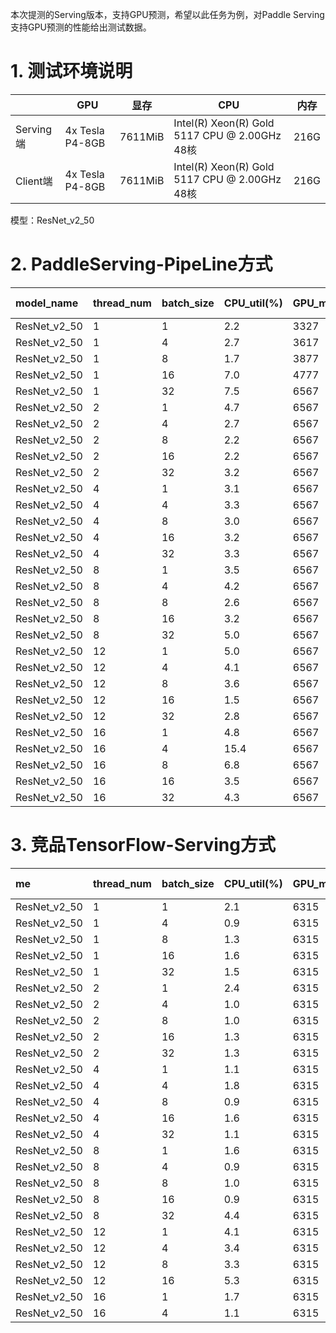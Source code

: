 本次提测的Serving版本，支持GPU预测，希望以此任务为例，对Paddle Serving支持GPU预测的性能给出测试数据。

# 1. 测试环境说明

|          | GPU | 显存 | CPU | 内存 |
|----------|---------|----------|----------------------------------------------|------|
| Serving端 | 4x Tesla P4-8GB | 7611MiB | Intel(R) Xeon(R) Gold 5117 CPU @ 2.00GHz 48核 | 216G |
| Client端  | 4x Tesla P4-8GB | 7611MiB | Intel(R) Xeon(R) Gold 5117 CPU @ 2.00GHz 48核 | 216G |

模型：ResNet_v2_50

# 2. PaddleServing-PipeLine方式
|model_name |thread_num |batch_size |CPU_util(%) |GPU_memory(mb) |GPU_util(%) |qps(samples/s) |total count |mean(ms) |median(ms) |80 percent(ms) |90 percent(ms) |99 percent(ms) |total cost(s) |each cost(s)|
|:--|:--|:--|:--|:--|:--|:--|:--|:--|:--|:--|:--|:--|:--|:--
|ResNet_v2_50 |1 |1 |2.2 |3327 |17.25 |17.633658869240787 |355 |56.428481238996476 |38.646728515625 |39.496826171875 |39.98369140625 |1273.1911083984373 |20.131953477859497 |20.033540725708008|
|ResNet_v2_50 |1 |4 |2.7 |3617 |28.122 |53.50748430453522 |268 |74.71539215543378 |74.6181640625 |75.3138671875 |75.6051025390625 |77.85322998046874 |20.03458046913147 |20.024930953979492|
|ResNet_v2_50 |1 |8 |1.7 |3877 |25.7869 |59.60582783086999 |150 |133.5897119140625 |132.7503662109375 |134.968310546875 |136.470703125 |140.79039062499996 |20.132259607315063 |20.03933620452881|
|ResNet_v2_50 |1 |16 |7.0 |4777 |27.0175 |63.2627646819339 |80 |252.30162048339844 |251.8448486328125 |253.046630859375 |253.91142578125 |263.361640625 |20.233070850372314 |20.18476152420044|
|ResNet_v2_50 |1 |32 |7.5 |6567 |38.532 |62.945314687348024 |40 |506.8969482421875 |507.3531494140625 |510.562353515625 |511.421240234375 |536.8068920898437 |20.335111618041992 |20.276386737823486|
|ResNet_v2_50 |2 |1 |4.7 |6567 |49.4828 |50.40600094376044 |1010 |39.63352195815285 |39.5345458984375 |40.452880859375 |41.1375 |42.940522460937494 |20.037296772003174 |20.01696753501892|
|ResNet_v2_50 |2 |4 |2.7 |6567 |44.4744 |83.4255836891382 |420 |95.38548002697172 |95.7069091796875 |97.599951171875 |98.098583984375 |102.39680908203125 |20.137707471847534 |20.03199553489685|
|ResNet_v2_50 |2 |8 |2.2 |6567 |42.898 |91.3727510505176 |230 |174.89108568274457 |175.0452880859375 |175.82001953125 |176.7634033203125 |178.64064453125002 |20.13729453086853 |20.1132071018219|
|ResNet_v2_50 |2 |16 |2.2 |6567 |45 |97.5591285698611 |124 |327.16720088835683 |328.6126708984375 |329.75185546875 |330.386962890625 |336.86397460937496 |20.336385011672974 |20.284939169883728|
|ResNet_v2_50 |2 |32 |3.2 |6567 |59.5714 |100.70765418116333 |64 |633.9812698364258 |637.8568115234375 |648.103515625 |650.7439697265625 |659.2212915039062 |20.336090803146362 |20.28787398338318|
|ResNet_v2_50 |4 |1 |3.1 |6567 |64.3333 |80.27845081929433 |1617 |49.56464230756223 |49.4873046875 |51.5537109375 |52.693408203125 |55.207568359374996 |20.142391681671143 |20.038144528865814|
|ResNet_v2_50 |4 |4 |3.3 |6567 |70.4563 |136.62061939701394 |688 |116.51574919944586 |121.8629150390625 |129.8181640625 |133.384423828125 |142.69500732421875 |20.143372297286987 |20.041599333286285|
|ResNet_v2_50 |4 |8 |3.0 |6567 |70.896 |158.46554975132275 |399 |201.30669079926378 |210.69775390625 |228.51748046875 |236.427294921875 |252.24822753906233 |20.143179416656494 |20.081032752990723|
|ResNet_v2_50 |4 |16 |3.2 |6567 |66.3832 |156.4935247130092 |197 |407.6668608224937 |423.974609375 |450.368212890625 |464.45986328125 |482.93658203125 |20.141408443450928 |20.078101694583893|
|ResNet_v2_50 |4 |32 |3.3 |6567 |72.4791 |162.01742190796557 |104 |785.5079204852765 |813.0341796875 |887.107958984375 |909.6556640625 |935.3334838867188 |20.541000843048096 |20.423666059970856|
|ResNet_v2_50 |8 |1 |3.5 |6567 |93.977 |115.9749228558386 |2337 |68.5580409078145 |65.45849609375 |76.13930664062501 |83.542041015625 |91.45666015624998 |20.15090799331665 |20.028797417879105|
|ResNet_v2_50 |8 |4 |4.2 |6567 |90.0952 |175.58748591910316 |889 |180.7330482920592 |170.5810546875 |218.99931640625 |240.06337890625002 |254.413759765625 |20.252012729644775 |20.084695398807526|
|ResNet_v2_50 |8 |8 |2.6 |6567 |93.8693 |206.76595246418208 |526 |306.52158695119414 |303.043212890625 |321.0791015625 |350.5477294921875 |400.32452392578125 |20.351513147354126 |20.15437400341034|
|ResNet_v2_50 |8 |16 |3.2 |6567 |85.7273 |205.31850043117367 |265 |614.1745522553066 |552.372314453125 |775.89169921875 |802.022607421875 |902.2763183593761 |20.650842428207397 |20.345011442899704|
|ResNet_v2_50 |8 |32 |5.0 |6567 |89.8717 |219.8410273718835 |146 |1138.4533474020761 |1039.640869140625 |1364.289794921875 |1474.6744384765625 |1788.2614379882834 |21.251720190048218 |20.777225106954575|
|ResNet_v2_50 |12 |1 |5.0 |6567 |89.4762 |110.00858327847862 |2218 |108.50048552943953 |103.015625 |121.09404296875003 |137.1392333984375 |151.80401123046872 |20.162063121795654 |20.055511037508648|
|ResNet_v2_50 |12 |4 |4.1 |6567 |77.7619 |153.7824464757549 |779 |309.68895575507463 |285.585205078125 |378.07421875 |413.481640625 |424.70853515625 |20.262390613555908 |20.104551911354065|
|ResNet_v2_50 |12 |8 |3.6 |6567 |72.6977 |165.36021780846013 |425 |571.1991590073529 |510.995849609375 |731.9383300781251 |747.6568359375 |757.304716796875 |20.56117272377014 |20.230452219645183|
|ResNet_v2_50 |12 |16 |1.5 |6567 |76.2222 |189.6414991568285 |252 |987.7153136238219 |926.00390625 |1080.99130859375 |1249.4956298828126 |1434.4802392578124 |21.26116919517517 |20.74245794614156|
|ResNet_v2_50 |12 |32 |2.8 |6567 |84.25 |203.868228281784 |138 |1811.640237559443 |1764.2760009765625 |1855.28046875 |2023.56826171875 |2586.8038134765625 |21.66105055809021 |20.834286351998646|
|ResNet_v2_50 |16 |1 |4.8 |6567 |94.3333 |116.34927733312234 |2347 |136.7957122373642 |135.959716796875 |144.1568359375 |146.105517578125 |175.05707519531248 |20.172020435333252 |20.067057371139526|
|ResNet_v2_50 |16 |4 |15.4 |6567 |83.6364 |160.59012047270738 |822 |393.3079394412447 |396.446533203125 |426.272216796875 |429.777734375 |564.1119360351562 |20.47448492050171 |20.206754431128502|
|ResNet_v2_50 |16 |8 |6.8 |6567 |81.0233 |169.95774070621547 |437 |741.5512622684854 |751.521484375 |763.199169921875 |948.8041992187501 |1001.156142578125 |20.56981921195984 |20.254074171185493|
|ResNet_v2_50 |16 |16 |3.5 |6567 |77.8706 |186.56600081516 |248 |1332.1007946383568 |1365.2745361328125 |1399.212255859375 |1432.4037353515625 |1771.4374853515626 |21.26861262321472 |20.64799252152443|
|ResNet_v2_50 |16 |32 |4.3 |6567 |83.6371 |201.1293408638195 |140 |2419.3400198800223 |2561.09228515625 |2616.081103515625 |2642.0835205078124 |2883.8197412109366 |22.274224042892456 |21.169659316539764|

# 3. 竞品TensorFlow-Serving方式
me|thread_num|batch_size|CPU_util(%)|GPU_memory(mb)|GPU_util(%)|qps(samples/s)|total count|mean(ms)|median(ms)|80 percent(ms)|90 percent(ms)|99 percent(ms)|total cost(s)|each cost(s)|
|:--|:--|:--|:--|:--|:--|:--|:--|:--|:--|:--|:--|:--|:--|:--|
|ResNet_v2_50|1|1|2.1|6315|54|43.75570770301271|NaN|15.5063232421875|15.239013671875|15.387646484374999|15.971313476562498|19.846301269531253|0.22854161262512207|0.15510153770446777|
|ResNet_v2_50|1|4|0.9|6315|89|48.117446702088664|NaN|73.0424560546875|35.518310546875|37.1490234375|74.91518554687487|379.05396972656257|0.8312993049621582|0.7305266857147217|
|ResNet_v2_50|1|8|1.3|6315|93|77.63418007038673|NaN|93.7514892578125|55.6685791015625|60.045849609375004|97.18415527343737|395.9098217773438|1.0304739475250244|0.9376020431518555|
|ResNet_v2_50|1|16|1.6|6315|94|97.71724800506956|NaN|147.370068359375|100.296630859375|108.24970703125001|156.34389648437485|513.4688623046875|1.6373772621154785|1.473797082901001|
|ResNet_v2_50|1|32|1.5|6315|96|116.93800891155549|NaN|260.0307373046875|197.95849609375|213.491015625|280.7433593749998|757.5216992187501|2.73649263381958|2.600431203842163|
|ResNet_v2_50|2|1|2.4|6315|89|58.92241881896788|NaN|21.91448974609375|21.2923583984375|21.8095703125|22.869189453125006|30.533295898437494|0.3394293785095215|0.21921205520629883|
|ResNet_v2_50|2|4|1.0|6315|93|148.46502572906388|NaN|42.67369384765625|40.7852783203125|44.94863281250001|52.541333007812504|56.0185498046875|0.5388474464416504|0.4268152713775635|
|ResNet_v2_50|2|8|1.0|6315|96|190.71839615362427|NaN|69.8621337890625|65.124755859375|73.44399414062501|92.5853759765625|94.67222900390624|0.8389332294464111|0.6987596750259399|
|ResNet_v2_50|2|16|1.3|6315|97|238.01022776804624|NaN|113.18492431640625|108.5338134765625|109.2408203125|137.240283203125|149.5225146484375|1.344480037689209|1.1319530010223389|
|ResNet_v2_50|2|32|1.3|6315|100|251.44343658668842|NaN|231.26734619140626|205.041748046875|294.332861328125|309.7132812500001|334.83323486328123|2.5453040599823|2.3127869367599487|
|ResNet_v2_50|4|1|1.1|6315|96|41.54583069914317|NaN|72.4408447265625|38.391357421875|71.24418945312502|92.31708984375003|514.4540087890625|0.962792158126831|0.7244616746902466|
|ResNet_v2_50|4|4|1.8|6315|98|166.99795746917292|NaN|77.47444458007813|77.7755126953125|80.92041015625|88.3317138671875|101.21800781249999|0.9580955505371094|0.7748416662216187|
|ResNet_v2_50|4|8|0.9|6315|99|219.2091124069199|NaN|127.08803100585938|127.197509765625|136.592333984375|152.405126953125|162.7202685546875|1.4597933292388916|1.270979881286621|
|ResNet_v2_50|4|16|1.6|6315|99|271.2776591628147|NaN|214.3982727050781|213.990966796875|226.74565429687502|233.62548828125|259.1772998046875|2.359206438064575|2.14408540725708|
|ResNet_v2_50|4|32|1.1|6315|100|286.8647521044879|NaN|413.7820617675781|408.006591796875|465.45664062500003|515.0534423828126|592.00384765625|4.462033033370972|4.137937664985657|
|ResNet_v2_50|8|1|1.6|6315|98|80.81183612994465|NaN|83.23367309570312|83.27734375|92.96806640625|96.58520507812501|110.42044189453125|0.9899539947509766|0.8324028849601746|
|ResNet_v2_50|8|4|0.9|6315|99|188.87964973785503|NaN|153.83353576660156|153.7049560546875|166.887939453125|172.56806640625|201.40339599609368|1.6942005157470703|1.5384117662906647|
|ResNet_v2_50|8|8|1.0|6315|100|237.95324127248458|NaN|251.08477172851562|250.9620361328125|268.9197265625|287.1752197265626|325.4354296875|2.6896040439605713|2.5109518468379974|
|ResNet_v2_50|8|16|0.9|6315|100|284.54893581995265|NaN|420.44964599609375|435.37158203125|468.86137695312505|515.74599609375|550.1150952148437|4.498347520828247|4.204609364271164|
|ResNet_v2_50|8|32|4.4|6315|100|284.7884200208036|NaN|797.1125793457031|819.591552734375|920.166796875|978.4201171875001|1046.6215258789061|4.494564771652222|3.9856424927711487|
|ResNet_v2_50|12|1|4.1|6315|93|73.94944392074078|NaN|141.00926310221354|147.0828857421875|162.398779296875|166.519921875|178.78006591796876|1.6227302551269531|1.4101588129997253|
|ResNet_v2_50|12|4|3.4|6315|100|188.89136353200647|NaN|232.45508422851563|231.9566650390625|248.440771484375|264.4835693359375|289.8395068359375|2.5411431789398193|2.324637313683828|
|ResNet_v2_50|12|8|3.3|6315|100|237.90598070167323|NaN|376.739902750651|376.1767578125|400.2998046875|420.91645507812495|461.4720776367187|4.035207509994507|3.7674967845280967|
|ResNet_v2_50|12|16|5.3|6315|100|270.91933476759425|NaN|642.7119547526041|639.72265625|703.9482421875|776.6265136718749|809.430361328125|3.543490171432495|3.2136237621307373|
|ResNet_v2_50|16|1|1.7|6315|93|77.94299484331752|NaN|178.47059936523436|178.8289794921875|201.5099609375|214.1606201171875|235.76847412109373|2.0527822971343994|1.7847793251276016|
|ResNet_v2_50|16|4|1.1|6315|100|190.8966798676615|NaN|307.3357818603516|304.0648193359375|333.9826171875|355.899462890625|406.84044677734374|3.3525989055633545|3.073450207710266|
